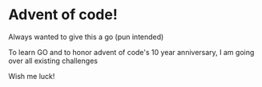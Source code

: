 # Advent of code!

Always wanted to give this a go (pun intended)

To learn GO and to honor advent of code's 10 year anniversary, I am going over all existing challenges 

Wish me luck!

